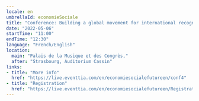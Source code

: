 ```yaml
---
locale: en
umbrellaId: economieSociale
title: "Conference: Building a global movement for international recognition of the social economy"
date: "2022-05-06"
startTime: "11:00"
endTime: "12:30"
language: "French/English"
location:
  main: "Palais de la Musique et des Congrès,"
  after: "Strasbourg, Auditorium Cassin"
links:
- title: "More info"
  href: "https://live.eventtia.com/en/economiesocialefutureen/conf4"
- title: "Registration"
  href: "https://live.eventtia.com/en/economiesocialefutureen/Registration"
---
```

